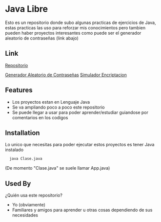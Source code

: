 
# Java Libre

Esto es un repositorio donde subo algunas practicas de ejercicios de Java, estas
 practicas las uso para reforzar mis conocimientos pero tambien pueden haber proyectos interesantes como puede ser el generador aleatorio de contraseñas (link abajo)


## Link

[Repositorio](https://github.com/MrCalvooo/JavaLibre)

[Generador Aleatorio de Contraseñas](https://github.com/MrCalvooo/JavaLibre/tree/main/Password%20Randomizer)
[Simulador Encriptacion](https://github.com/MrCalvooo/JavaLibre/tree/main/Archivos/SimulacionEncriptacion)
## Features

- Los proyectos estan en Lenguaje Java
- Se va ampliando poco a poco este repositorio
- Se puede llegar a usar para poder aprender/estudiar guiandose por comentarios en los codigos



## Installation

Lo unico que necesitas para poder ejecutar estos proyectos es tener Java instalado

```bash
  java Clase.java
```

(De momento "Clase.java" se suele llamar App.java)
## Used By

¿Quién usa este repositorio?

- Yo (obviamente)
- Familiares y amigos para aprender u otras cosas dependiendo de sus necesidades

